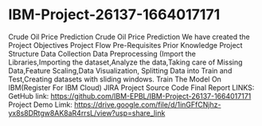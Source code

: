 # IBM-Project-26137-1664017171
Crude Oil Price Prediction
Crude Oil Price Prediction We have created the
Project Objectives Project Flow Pre-Requisites
Prior Knowledge Project Structure Data Collection
Data Preprocessing (Import the Libraries,Importing
the dataset,Analyze the data,Taking care of
Missing Data,Feature Scaling,Data Visualization,
Splitting Data into Train and Test,Creating
datasets with sliding windows.
Train The Model On IBM(Register For IBM Cloud)
JIRA
Project Source Code
Final Report
LINKS:
GetHub link: https://github.com/IBM-EPBL/IBM-Project-26137-1664017171
Project Demo Limk: https://drive.google.com/file/d/1inGFfCNjhz-yx8s8DRtgw8AK8aR4rrsL/view?usp=share_link
